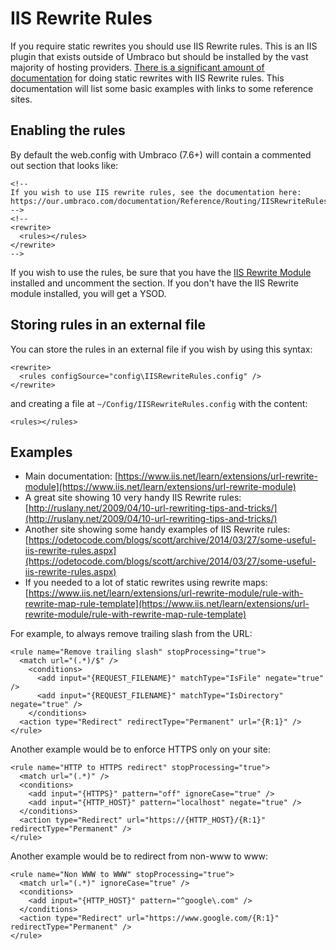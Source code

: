 # IIS Rewrite Rules

If you require static rewrites you should use IIS Rewrite rules. This is an IIS plugin that exists outside of Umbraco 
but should be installed by the vast majority of hosting providers. [There is a significant amount of documentation](https://www.iis.net/learn/extensions/url-rewrite-module) 
for doing static rewrites with IIS Rewrite rules. This documentation will list some basic examples with links to some reference sites.

## Enabling the rules

By default the web.config with Umbraco (7.6+) will contain a commented out section that looks like:

    <!--
    If you wish to use IIS rewrite rules, see the documentation here: 
    https://our.umbraco.com/documentation/Reference/Routing/IISRewriteRules
    -->
    <!--
    <rewrite>
      <rules></rules>
    </rewrite>
    -->


If you wish to use the rules, be sure that you have the [IIS Rewrite Module](https://www.iis.net/learn/extensions/url-rewrite-module/using-the-url-rewrite-module) 
installed and uncomment the <rewrite> section. If you don't have the IIS Rewrite module installed, you will get a YSOD.

## Storing rules in an external file

You can store the rules in an external file if you wish by using this syntax:

    <rewrite>
      <rules configSource="config\IISRewriteRules.config" />
    </rewrite>


and creating a file at `~/Config/IISRewriteRules.config` with the content:

    <rules></rules>


## Examples

* Main documentation: [https://www.iis.net/learn/extensions/url-rewrite-module](https://www.iis.net/learn/extensions/url-rewrite-module)
* A great site showing 10 very handy IIS Rewrite rules: [http://ruslany.net/2009/04/10-url-rewriting-tips-and-tricks/](http://ruslany.net/2009/04/10-url-rewriting-tips-and-tricks/)
* Another site showing some handy examples of IIS Rewrite rules: [https://odetocode.com/blogs/scott/archive/2014/03/27/some-useful-iis-rewrite-rules.aspx](https://odetocode.com/blogs/scott/archive/2014/03/27/some-useful-iis-rewrite-rules.aspx)
* If you needed to a lot of static rewrites using rewrite maps: [https://www.iis.net/learn/extensions/url-rewrite-module/rule-with-rewrite-map-rule-template](https://www.iis.net/learn/extensions/url-rewrite-module/rule-with-rewrite-map-rule-template)

For example, to always remove trailing slash from the URL:

    <rule name="Remove trailing slash" stopProcessing="true">  
      <match url="(.*)/$" />  
        <conditions>  
          <add input="{REQUEST_FILENAME}" matchType="IsFile" negate="true" />  
          <add input="{REQUEST_FILENAME}" matchType="IsDirectory" negate="true" />  
        </conditions>  
      <action type="Redirect" redirectType="Permanent" url="{R:1}" />  
    </rule>  

Another example would be to enforce HTTPS only on your site:

    <rule name="HTTP to HTTPS redirect" stopProcessing="true">
      <match url="(.*)" />
      <conditions>
        <add input="{HTTPS}" pattern="off" ignoreCase="true" />
        <add input="{HTTP_HOST}" pattern="localhost" negate="true" />
      </conditions>
      <action type="Redirect" url="https://{HTTP_HOST}/{R:1}" redirectType="Permanent" />
    </rule> 

Another example would be to redirect from non-www to www:

    <rule name="Non WWW to WWW" stopProcessing="true">
      <match url="(.*)" ignoreCase="true" />
      <conditions>
        <add input="{HTTP_HOST}" pattern="^google\.com" />
      </conditions>
      <action type="Redirect" url="https://www.google.com/{R:1}" redirectType="Permanent" />
    </rule> 
